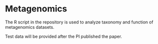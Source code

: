 # Metagenomics

The R script in the repository is used to analyze taxonomy and function of metagenomics datasets.

Test data will be provided after the PI published the paper. 
